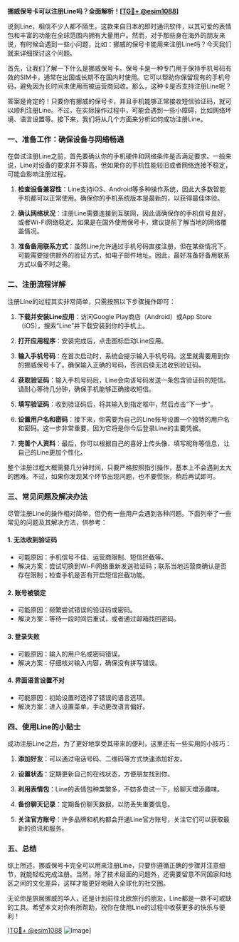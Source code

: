 **挪威保号卡可以注册Line吗？全面解析！[[TG💪+ @esim1088](https://t.me/s/esim1088)]**

说到Line，相信不少人都不陌生。这款来自日本的即时通讯软件，以其可爱的表情包和丰富的功能在全球范围内拥有大量用户。然而，对于那些身在海外的朋友来说，有时候会遇到一些小问题，比如：挪威的保号卡能用来注册Line吗？今天我们就来详细探讨这个问题。

首先，让我们了解一下什么是挪威保号卡。保号卡是一种专门用于保持手机号码有效的SIM卡，通常在出国或长期不在国内时使用。它可以帮助你保留现有的手机号码，避免因为长时间未使用而被运营商回收。那么，这种卡是否支持注册Line呢？

答案是肯定的！只要你有挪威的保号卡，并且手机能够正常接收短信验证码，就可以顺利注册Line。不过，在实际操作过程中，可能会遇到一些小障碍，比如网络环境、语言设置等。接下来，我们将从几个方面来分析如何成功注册Line。

### **一、准备工作：确保设备与网络畅通**

在尝试注册Line之前，首先要确认你的手机硬件和网络条件是否满足要求。一般来说，Line对设备的要求并不算高，但如果你的手机性能较旧或者网络连接不稳定，可能会影响注册过程。

1. **检查设备兼容性**：Line支持iOS、Android等多种操作系统，因此大多数智能手机都可以正常使用。确保你的手机系统版本是最新的，以获得最佳体验。
   
2. **确认网络状况**：注册Line需要连接到互联网，因此请确保你的手机信号良好，或者Wi-Fi网络稳定。如果是在国外使用保号卡，建议提前了解当地的网络覆盖情况。

3. **准备备用联系方式**：虽然Line允许通过手机号码直接注册，但在某些情况下，可能需要提供额外的验证方式，如电子邮件地址。因此，最好准备好备用联系方式以备不时之需。

### **二、注册流程详解**

注册Line的过程其实非常简单，只需按照以下步骤操作即可：

1. **下载并安装Line应用**：访问Google Play商店（Android）或App Store（iOS），搜索“Line”并下载安装到你的手机上。

2. **打开应用程序**：安装完成后，点击图标启动Line应用。

3. **输入手机号码**：在首次启动时，系统会提示输入手机号码。这里就需要用到你的挪威保号卡了。确保输入正确的号码，否则后续无法收到验证码。

4. **获取验证码**：输入手机号码后，Line会向该号码发送一条包含验证码的短信。请耐心等待几分钟，确保手机能够正确接收短信。

5. **填写验证码**：收到验证码后，将其输入到指定框中，然后点击“下一步”。

6. **设置用户名和密码**：接下来，你需要为自己的Line账号设置一个独特的用户名和密码。这一步非常重要，因为它将是你今后登录Line的主要凭据。

7. **完善个人资料**：最后，你可以根据自己的喜好上传头像、填写昵称等信息，让自己的Line更加个性化。

整个注册过程大概需要几分钟时间，只要严格按照指引操作，基本上不会遇到太大的困难。不过，如果你发现某个环节出现问题，也不要慌张，稍后再试即可。

### **三、常见问题及解决办法**

尽管注册Line的操作相对简单，但仍有一些用户会遇到各种问题。下面列举了一些常见的问题及其解决方法，供参考：

#### **1. 无法收到验证码**
   - 可能原因：手机信号不佳、运营商限制、短信拦截等。
   - 解决方案：尝试切换到Wi-Fi网络重新发送验证码；联系当地运营商确认是否存在限制；检查手机是否有开启短信拦截功能。

#### **2. 账号被锁定**
   - 可能原因：频繁尝试错误的验证码或密码。
   - 解决方案：等待一段时间后重试，或者通过邮箱找回密码。

#### **3. 登录失败**
   - 可能原因：输入的用户名或密码错误。
   - 解决方案：仔细核对输入内容，确保没有拼写错误。

#### **4. 界面语言设置不对**
   - 可能原因：初始设置时选择了错误的语言选项。
   - 解决方案：进入设置菜单，手动更改语言偏好。

### **四、使用Line的小贴士**

成功注册Line之后，为了更好地享受其带来的便利，这里还有一些实用的小技巧：

1. **添加好友**：可以通过电话号码、二维码等方式快速添加好友。
   
2. **设置状态**：定期更新自己的在线状态，方便朋友找到你。

3. **利用表情包**：Line的表情包种类繁多，不妨多尝试一下，给聊天增添趣味。

4. **备份聊天记录**：定期备份聊天数据，以防丢失重要信息。

5. **关注官方账号**：许多品牌和机构都会开通Line官方账号，关注它们可以获取最新的资讯和服务。

### **五、总结**

综上所述，挪威保号卡完全可以用来注册Line，只要你遵循正确的步骤并注意细节，就能轻松完成注册。当然，除了技术层面的问题外，还需要留意不同国家和地区之间的文化差异，这样才能更好地融入全球化的社交圈。

无论你是旅居挪威的华人，还是计划前往北欧旅行的朋友，Line都是一款不可或缺的工具。希望本文对你有所帮助，祝你在使用Line的过程中收获更多的快乐与便利！

[[TG💪+ @esim1088](https://t.me/s/esim1088) ![Image](https://i.postimg.cc/4NQfJmqS/Snipaste-2025-05-13-00-14-12.png)]